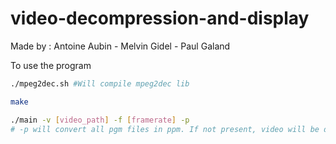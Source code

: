 # video-decompression-and-display

Made by : 
Antoine Aubin - Melvin Gidel - Paul Galand

To use the program 
```sh
./mpeg2dec.sh #Will compile mpeg2dec lib

make

./main -v [video_path] -f [framerate] -p 
# -p will convert all pgm files in ppm. If not present, video will be display on screen
```